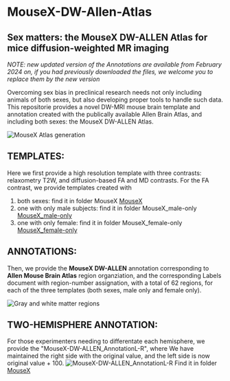 # MouseX-DW-Allen-Atlas
## Sex matters: the MouseX DW-ALLEN Atlas for mice diffusion-weighted MR imaging

_NOTE: new updated version of the Annotations are available from February 2024 on, if you had previously downloaded the files, we welcome you to replace them by the new version_

Overcoming sex bias in preclinical research needs not only including animals of both sexes, but also developing proper tools to handle such data. This repositorie provides a novel DW-MRI mouse brain template and annotation created with the publically available Allen Brain Atlas, and including both sexes: the MouseX DW-ALLEN Atlas. 

![MouseX Atlas generation](https://github.com/TIB-Lab/MouseX-Allen-Atlas/assets/147612644/882e320b-70af-4401-ad9e-6d3e0de4da81)


## TEMPLATES: 
Here we first provide a high resolution template with three contrasts: relaxometry T2W, and diffusion-based FA and MD contrasts. For the FA contrast, we provide templates created with
  1) both sexes: find it in folder MouseX [MouseX](MouseX)
  2) one with only male subjects: find it in folder MouseX_male-only [MouseX_male-only](MouseX_female-only)
  3) one with only female: find it in folder MouseX_female-only [MouseX_female-only](MouseX_female-only)

## ANNOTATIONS:
Then, we provide the **MouseX DW-ALLEN** annotation corresponding to **Allen Mouse Brain Atlas** region organziation, and the corresponding Labels document with region-number assignation, with a total of 62 regions, for each of the three templates (both sexes, male only and female only). 

![Gray and white matter regions](https://github.com/TIB-Lab/MouseX-Allen-Atlas/assets/147612644/b16d7df3-fced-4ca0-8934-e020ac21c385)


## TWO-HEMISPHERE ANNOTATION:
For those experimenters needing to differentate each hemisphere, we provide the "MouseX-DW-ALLEN_AnnotationL-R", where We have maintained the right side with the original value, and the left side is now original value + 100.
![MouseX-DW-ALLEN_AnnotationL-R](https://github.com/TIB-Lab/MouseX-Allen-Atlas/assets/147612644/d18cf2c9-5781-4009-a1bf-b5e944d13c50)
Find it in folder [MouseX](MouseX)

